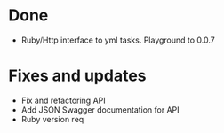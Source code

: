 # Done

- Ruby/Http interface to yml tasks. Playground to 0.0.7

# Fixes and updates

- Fix and refactoring API
- Add JSON Swagger documentation for API
- Ruby version req
